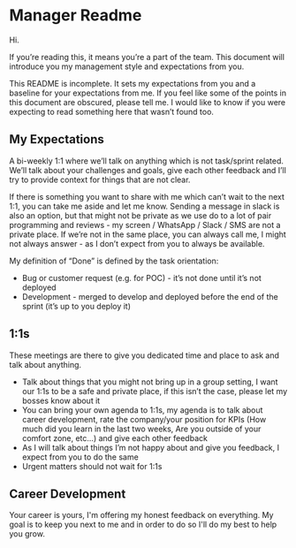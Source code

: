 # Manager Readme

Hi.

If you’re reading this, it means you’re a part of the team. This document will 
introduce you my management style and expectations from you. 

This README is incomplete. It sets my expectations from you and a baseline for
your expectations from me. If you feel like some of the points in this 
document are obscured, please tell me. I would like to know if you were
expecting to read something here that wasn’t found too.

## My Expectations

A bi-weekly 1:1 where we’ll talk on anything which is not task/sprint related. 
We’ll talk about your challenges and goals, give each other feedback and I’ll 
try to provide context for things that are not clear. 

If there is something you want to share with me which can’t wait to the next 
1:1, you can take me aside and let me know. Sending a message in slack is also 
an option, but that might not be private as we use do to a lot of pair 
programming and reviews - my screen / WhatsApp / Slack / SMS are not a private 
place. If we’re not in the same place, you can always call me, I might not 
always answer - as I don’t expect from you to always be available.

My definition of “Done” is defined by the task orientation:

* Bug or customer request (e.g. for POC) - it’s not done until it’s not deployed
* Development - merged to develop and deployed before the end of the sprint (it’s up to you deploy it)

## 1:1s

These meetings are there to give you dedicated time and place to ask and talk 
about anything.

* Talk about things that you might not bring up in a group setting, I want our 
  1:1s to be a safe and private place, if this isn’t the case, please let my 
  bosses know about it
* You can bring your own agenda to 1:1s, my agenda is to talk about career 
  development, rate the company/your position for KPIs (How much did you learn 
  in the last two weeks, Are you outside of your comfort zone, etc...) and give 
  each other feedback
* As I will talk about things I’m not happy about and give you feedback, I 
  expect from you to do the same
* Urgent matters should not wait for 1:1s

## Career Development

Your career is yours, I'm offering my honest feedback on everything. My goal
is to keep you next to me and in order to do so I'll do my best to help you
grow.

